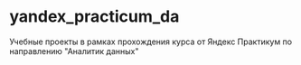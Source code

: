 # yandex_practicum_da
Учебные проекты в рамках прохождения курса от Яндекс Практикум по направлению "Аналитик данных"


